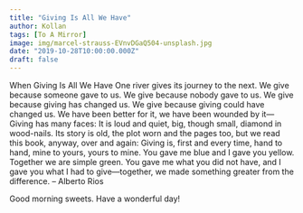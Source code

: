 ```yaml
---
title: "Giving Is All We Have"
author: Kollan
tags: [To A Mirror]
image: img/marcel-strauss-EVnvDGaQ504-unsplash.jpg
date: "2019-10-28T10:00:00.000Z"
draft: false
---
```


When Giving Is All We Have
One river gives
its journey to the next.
We give because someone gave to us.
We give because nobody gave to us.
We give because giving has changed us.
We give because giving could have changed us.
We have been better for it,
we have been wounded by it—
Giving has many faces: It is loud and quiet,
big, though small, diamond in wood-nails.
Its story is old, the plot worn and the pages too,
but we read this book, anyway, over and again:
Giving is, first and every time, hand to hand,
mine to yours, yours to mine.
You gave me blue and I gave you yellow.
Together we are simple green. You gave me
what you did not have, and I gave you
what I had to give—together, we made
something greater from the difference.
 – Alberto Rios

Good morning sweets. Have a wonderful day!
